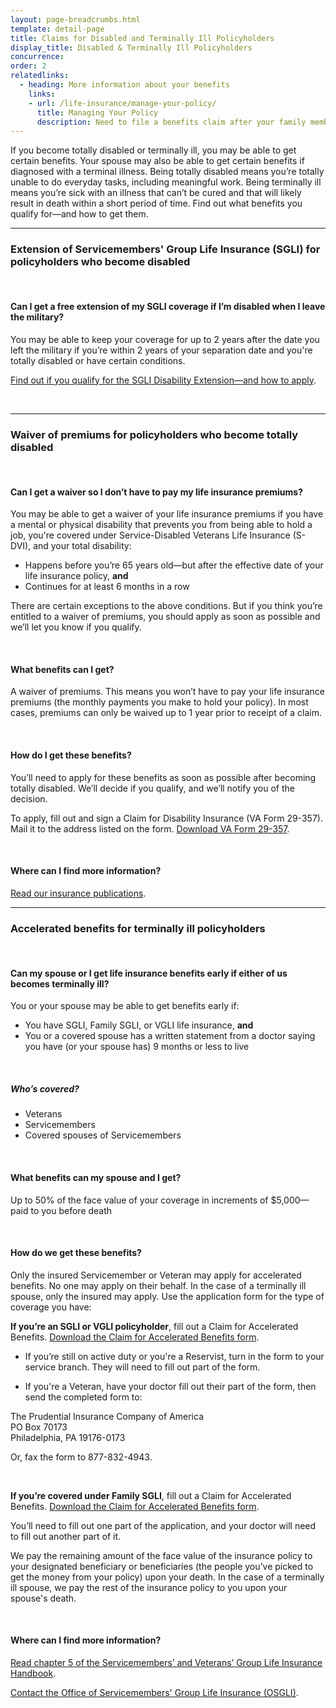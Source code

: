 ```yaml
---
layout: page-breadcrumbs.html
template: detail-page
title: Claims for Disabled and Terminally Ill Policyholders
display_title: Disabled & Terminally Ill Policyholders
concurrence: 
order: 2
relatedlinks:
  - heading: More information about your benefits
    links:
    - url: /life-insurance/manage-your-policy/
      title: Managing Your Policy
      description: Need to file a benefits claim after your family member has died? Manage your policy online.
---
```


<div class="va-introtext">

If you become totally disabled or terminally ill, you may be able to get certain benefits. Your spouse may also be able to get certain benefits if diagnosed with a terminal illness. Being totally disabled means you’re totally unable to do everyday tasks, including meaningful work. Being terminally ill means you’re sick with an illness that can’t be cured and that will likely result in death within a short period of time. Find out what benefits you qualify for—and how to get them.

</div>

<hr>

### Extension of Servicemembers' Group Life Insurance (SGLI) for policyholders who become disabled

<br>

#### Can I get a free extension of my SGLI coverage if I’m disabled when I leave the military?

You may be able to keep your coverage for up to 2 years after the date you left the military if you’re within 2 years of your separation date and you're totally disabled or have certain conditions.

[Find out if you qualify for the SGLI Disability Extension—and how to apply](/life-insurance/options-and-eligibility/sgli#extension).

<br>

<hr>
<span id="waiver"></span>



### Waiver of premiums for policyholders who become totally disabled

<br>

<div class="feature">

#### Can I get a waiver so I don’t have to pay my life insurance premiums?

You may be able to get a waiver of your life insurance premiums if you have a mental or physical disability that prevents you from being able to hold a job, you're covered under Service-Disabled Veterans Life Insurance (S-DVI), and your total disability:
-	Happens before you’re 65 years old—but after the effective date of your life insurance policy, **and**
-	Continues for at least 6 months in a row

There are certain exceptions to the above conditions. But if you think you’re entitled to a waiver of premiums, you should apply as soon as possible and we’ll let you know if you qualify.

</div>

<br>

#### What benefits can I get?

A waiver of premiums. This means you won’t have to pay your life insurance premiums (the monthly payments you make to hold your policy). In most cases, premiums can only be waived up to 1 year prior to receipt of a claim.

<br>

#### How do I get these benefits?

You’ll need to apply for these benefits as soon as possible after becoming totally disabled. We’ll decide if you qualify, and we’ll notify you of the decision.

To apply, fill out and sign a Claim for Disability Insurance (VA Form 29-357). Mail it to the address listed on the form. [Download VA Form 29-357](http://www.vba.va.gov/pubs/forms/VBA-29-357-ARE.pdf). 

<br>

#### Where can I find more information?

[Read our insurance publications](http://www.benefits.va.gov/INSURANCE/ins_publications.asp).

<hr>

### Accelerated benefits for terminally ill policyholders

<br>

<div class="feature">

#### Can my spouse or I get life insurance benefits early if either of us becomes terminally ill?
 
You or your spouse may be able to get benefits early if:
-	You have SGLI, Family SGLI, or VGLI life insurance, **and**
-	You or a covered spouse has a written statement from a doctor saying you have (or your spouse has) 9 months or less to live

<br>

##### Who’s covered?

-	Veterans
-	Servicemembers
-	Covered spouses of Servicemembers

</div>

<br>

#### What benefits can my spouse and I get?
 
Up to 50% of the face value of your coverage in increments of $5,000—paid to you before death

<br>

#### How do we get these benefits?
 
Only the insured Servicemember or Veteran may apply for accelerated benefits. No one may apply on their behalf. In the case of a terminally ill spouse, only the insured may apply. Use the application form for the type of coverage you have:
 
**If you’re an SGLI or VGLI policyholder**, fill out a Claim for Accelerated Benefits. [Download the Claim for Accelerated Benefits form](http://benefits.va.gov/INSURANCE/forms/8284.htm).

- If you’re still on active duty or you're a Reservist, turn in the form to your service branch. They will need to fill out part of the form. 

- If you're a Veteran, have your doctor fill out their part of the form, then send the completed form to:

<p class="va-address-block">
  The Prudential Insurance Company of America<br>
  PO Box 70173<br>
  Philadelphia, PA 19176-0173<br>
</p>

Or, fax the form to 877-832-4943.

<br>

**If you’re covered under Family SGLI**, fill out a Claim for Accelerated Benefits. [Download the Claim for Accelerated Benefits form](http://benefits.va.gov/INSURANCE/forms/8284A.htm).
 
You’ll need to fill out one part of the application, and your doctor will need to fill out another part of it.
 
We pay the remaining amount of the face value of the insurance policy to your designated beneficiary or beneficiaries (the people you’ve picked to get the money from your policy) upon your death. In the case of a terminally ill spouse, we pay the rest of the insurance policy to you upon your spouse's death.

<br>
 
#### Where can I find more information?
 	
[Read chapter 5 of the Servicemembers’ and Veterans’ Group Life Insurance Handbook](http://benefits.va.gov/INSURANCE/resources_handbook_ins_chapter5.asp).

[Contact the Office of Servicemembers' Group Life Insurance (OSGLI)](http://benefits.va.gov/INSURANCE/resources-contact.asp).

